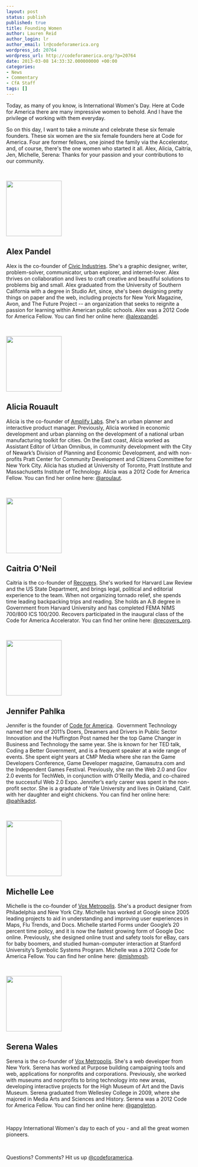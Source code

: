 ```yaml
---
layout: post
status: publish
published: true
title: Founding Women
author: Lauren Reid
author_login: lr
author_email: lr@codeforamerica.org
wordpress_id: 20764
wordpress_url: http://codeforamerica.org/?p=20764
date: 2013-03-08 14:33:32.000000000 +00:00
categories:
- News
- Commentary
- CfA Staff
tags: []
---
```

Today, as many of you know, is International Women's Day. Here at Code for America there are many impressive women to behold. And I have the privilege of working with them everyday.

So on this day, I want to take a minute and celebrate these six female founders. These six women are the six female founders here at Code for America. Four are former fellows, one joined the family via the Accelerator, and, of course, there's the one women who started it all. Alex, Alicia, Caitria, Jen, Michelle, Serena: Thanks for your passion and your contributions to our community. 



&nbsp;

<a href="http://codeforamerica.org/wp-content/uploads/2013/03/Alex_Pandel.jpg"><img class="alignleft size-full wp-image-20765" title="Alex_Pandel" src="http://codeforamerica.org/wp-content/uploads/2013/03/Alex_Pandel.jpg" alt="" width="150" /></a>
<h2>Alex Pandel</h2>
Alex is the co-founder of <a href="http://civicindustries.com/" target="_blank">Civic Industries</a>. She's a graphic designer, writer, problem-solver, communicator, urban explorer, and internet-lover. Alex thrives on collaboration and lives to craft creative and beautiful solutions to problems big and small. Alex graduated from the University of Southern California with a degree in Studio Art, since, she's been designing pretty things on paper and the web, including projects for New York Magazine, Avon, and The Future Project -- an organization that seeks to reignite a passion for learning within American public schools. Alex was a 2012 Code for America Fellow. You can find her online here: <a href="https://twitter.com/alexpandel" target="_blank">@alexpandel</a>.

&nbsp;

<a href="http://codeforamerica.org/wp-content/uploads/2013/03/AliciaRouault-e1331489676566.jpg"><img class="alignleft size-full wp-image-20766" title="AliciaRouault-e1331489676566" src="http://codeforamerica.org/wp-content/uploads/2013/03/AliciaRouault-e1331489676566.jpg" alt="" width="150" height="150" /></a>
<h2>Alicia Rouault</h2>
Alicia is the co-founder of <a href="http://localdata.com/" target="_blank">Amplify Labs</a>. She's an urban planner and interactive product manager. Previously, Alicia worked in economic development and urban planning on the development of a national urban manufacturing toolkit for cities. On the East coast, Alicia worked as Assistant Editor of Urban Omnibus, in community development with the City of Newark’s Division of Planning and Economic Development, and with non-profits Pratt Center for Community Development and Citizens Committee for New York City. Alicia has studied at University of Toronto, Pratt Institute and Massachusetts Institute of Technology. Alicia was a 2012 Code for America Fellow. You can find her online here: <a href="https://twitter.com/arouault" target="_blank">@aroulaut</a>.

&nbsp;

<a href="http://codeforamerica.org/wp-content/uploads/2013/03/caitria.jpg"><img class="alignleft size-thumbnail wp-image-20767" title="caitria" src="http://codeforamerica.org/wp-content/uploads/2013/03/caitria-150x150.jpg" alt="" width="150" height="150" /></a>
<h2>Caitria O'Neil</h2>
Caitria is the co-founder of <a href="https://recovers.org/" target="_blank">Recovers</a>. She's worked for Harvard Law Review and the US State Department, and brings legal, political and editorial experience to the team. When not organizing tornado relief, she spends time leading backpacking trips and reading. She holds an A.B degree in Government from Harvard University and has completed FEMA NIMS 700/800 ICS 100/200. Recovers participated in the inaugural class of the Code for America Accelerator. You can find her online here: <a href="https://twitter.com/recovers_org" target="_blank">@recovers_org</a>.

&nbsp;

<a href="http://codeforamerica.org/wp-content/uploads/2013/03/Jen_Headshot_214sq.jpg"><img class="alignleft size-thumbnail wp-image-20769" title="Jen_Headshot_214sq" src="http://codeforamerica.org/wp-content/uploads/2013/03/Jen_Headshot_214sq-150x150.jpg" alt="" width="150" height="150" /></a>
<h2>Jennifer Pahlka</h2>
Jennifer is the founder of <a href="http://codeforamerica.org" target="_blank">Code for America</a>.  Government Technology named her one of 2011’s Doers, Dreamers and Drivers in Public Sector Innovation and the Huffington Post named her the top Game Changer in Business and Technology the same year. She is known for her TED talk, Coding a Better Government, and is a frequent speaker at a wide range of events. She spent eight years at CMP Media where she ran the Game Developers Conference, Game Developer magazine, Gamasutra.com and the Independent Games Festival. Previously, she ran the Web 2.0 and Gov 2.0 events for TechWeb, in conjunction with O'Reilly Media, and co-chaired the successful Web 2.0 Expo. Jennifer’s early career was spent in the non-profit sector. She is a graduate of Yale University and lives in Oakland, Calif. with her daughter and eight chickens. You can find her online here: <a href="https://twitter.com/pahlkadot" target="_blank">@pahlkadot</a>.

&nbsp;

<a href="http://codeforamerica.org/wp-content/uploads/2013/03/Michelle.jpg"><img class="alignleft size-full wp-image-20771" title="Michelle" src="http://codeforamerica.org/wp-content/uploads/2013/03/Michelle.jpg" alt="" width="150" height="150" /></a>
<h2>Michelle Lee</h2>
Michelle is the co-founder of <a href="http://www.textizen.com/" target="_blank">Vox Metropolis</a>. She's a product designer from Philadelphia and New York City. Michelle has worked at Google since 2005 leading projects to aid in understanding and improving user experiences in Maps, Flu Trends, and Docs. Michelle started Forms under Google’s 20 percent time policy, and it is now the fastest growing form of Google Doc online. Previously, she designed online trust and safety tools for eBay, cars for baby boomers, and studied human-computer interaction at Stanford University’s Symbolic Systems Program. Michelle was a 2012 Code for America Fellow. You can find her online here: <a href="https://twitter.com/mishmosh" target="_blank">@mishmosh</a>.

&nbsp;

<a href="http://codeforamerica.org/wp-content/uploads/2013/03/Serena.jpg"><img class="alignleft size-full wp-image-20772" title="Serena" src="http://codeforamerica.org/wp-content/uploads/2013/03/Serena.jpg" alt="" width="150" height="150" /></a>
<h2>Serena Wales</h2>
Serena is the co-founder of <a href="http://www.textizen.com/" target="_blank">Vox Metropolis</a>. She's a web developer from New York. Serena has worked at Purpose building campaigning tools and web, applications for nonprofits and corporations. Previously, she worked with museums and nonprofits to bring technology into new areas, developing interactive projects for the High Museum of Art and the Davis Museum. Serena graduated from Wellesley College in 2009, where she majored in Media Arts and Sciences and History. Serena was a 2012 Code for America Fellow. You can find her online here: <a href="https://twitter.com/gangleton" target="_blank">@gangleton</a>.

&nbsp;

Happy International Women's day to each of you - and all the great women pioneers.

&nbsp;

Questions? Comments? Hit us up <a href="http://twitter.com/codeforamerica" target="_blank">@codeforamerica</a>.
